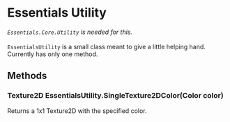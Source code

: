 # Essentials Utility

_`Essentials.Core.Utility` is needed for this._
<br />
<br />
`EssentialsUtility` is a small class meant to give a little helping hand. Currently has only one method.

## Methods

### Texture2D EssentialsUtility.SingleTexture2DColor(Color color)

Returns a 1x1 Texture2D with the specified color.
